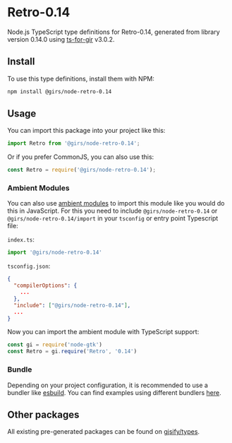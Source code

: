 
# Retro-0.14

Node.js TypeScript type definitions for Retro-0.14, generated from library version 0.14.0 using [ts-for-gir](https://github.com/gjsify/ts-for-gir) v3.0.2.


## Install

To use this type definitions, install them with NPM:
```bash
npm install @girs/node-retro-0.14
```

## Usage

You can import this package into your project like this:
```ts
import Retro from '@girs/node-retro-0.14';
```

Or if you prefer CommonJS, you can also use this:
```ts
const Retro = require('@girs/node-retro-0.14');
```

### Ambient Modules

You can also use [ambient modules](https://github.com/gjsify/ts-for-gir/tree/main/packages/cli#ambient-modules) to import this module like you would do this in JavaScript.
For this you need to include `@girs/node-retro-0.14` or `@girs/node-retro-0.14/import` in your `tsconfig` or entry point Typescript file:

`index.ts`:
```ts
import '@girs/node-retro-0.14'
```

`tsconfig.json`:
```json
{
  "compilerOptions": {
    ...
  },
  "include": ["@girs/node-retro-0.14"],
  ...
}
```

Now you can import the ambient module with TypeScript support: 

```ts
const gi = require('node-gtk')
const Retro = gi.require('Retro', '0.14')
```


### Bundle

Depending on your project configuration, it is recommended to use a bundler like [esbuild](https://esbuild.github.io/). You can find examples using different bundlers [here](https://github.com/gjsify/ts-for-gir/tree/main/examples).

## Other packages

All existing pre-generated packages can be found on [gjsify/types](https://github.com/gjsify/types).

